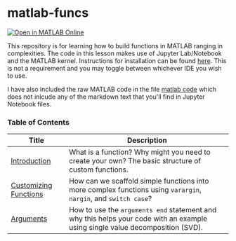 # matlab-funcs

<!--Buttons-->
[![Open in MATLAB Online](https://www.mathworks.com/images/responsive/global/open-in-matlab-online.svg)](https://matlab.mathworks.com/open/github/v1?repo=w-decker/matlab-funcs)

This repository is for learning how to build functions in MATLAB ranging in complexities. The code in this lesson makes use of Jupyter Lab/Notebook and the MATLAB kernel. Instructions for installation can be found [here](https://github.com/mathworks/jupyter-matlab-proxy). This is not a requirement and you may toggle between whichever IDE you wish to use.  

I have also included the raw MATLAB code in the file [matlab code](/matlabcode) which does not inlcude any of the markdown text that you'll find in Jupyter Notebook files.

### Table of Contents

| Title                                            | Description                                                                                         |
| ------------------------------------------------ | --------------------------------------------------------------------------------------------------- |
| [Introduction](/introduction-to-functions.ipynb) | What is a function? Why might you need to create your own? The basic structure of custom functions. |
| [Customizing Functions](/customizing-functions.ipynb) | How can we scaffold simple functions into more complex functions using `varargin`, `nargin`, and `switch case`? |
| [Arguments](/arguments.ipynb) | How to use the `arguments end` statement and why this helps your code with an example using single value decomposition (SVD). |
